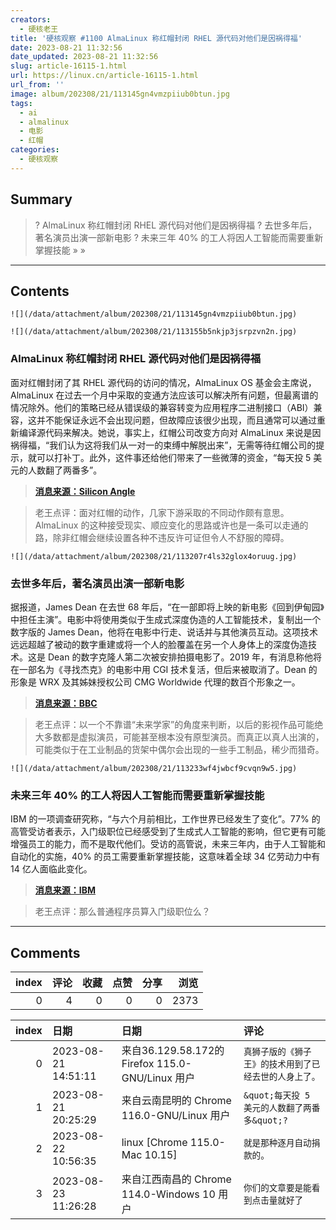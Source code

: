 ```yaml
---
creators:
  - 硬核老王
title: '硬核观察 #1100 AlmaLinux 称红帽封闭 RHEL 源代码对他们是因祸得福'
date: 2023-08-21 11:32:56
date_updated: 2023-08-21 11:32:56
slug: article-16115-1.html
url: https://linux.cn/article-16115-1.html
url_from: ''
image: album/202308/21/113145gn4vmzpiiub0btun.jpg
tags:
  - ai
  - almalinux
  - 电影
  - 红帽
categories:
  - 硬核观察
---
```


## Summary

> ? AlmaLinux 称红帽封闭 RHEL 源代码对他们是因祸得福
> ? 去世多年后，著名演员出演一部新电影
> ? 未来三年 40% 的工人将因人工智能而需要重新掌握技能
> » 
> »

***

<!-- more -->

## Contents

`![](/data/attachment/album/202308/21/113145gn4vmzpiiub0btun.jpg)`

`![](/data/attachment/album/202308/21/113155b5nkjp3jsrpzvn2n.jpg)`

### AlmaLinux 称红帽封闭 RHEL 源代码对他们是因祸得福

面对红帽封闭了其 RHEL 源代码的访问的情况，AlmaLinux OS 基金会主席说，AlmaLinux 在过去一个月中采取的变通方法应该可以解决所有问题，但最离谱的情况除外。他们的策略已经从错误级的兼容转变为应用程序二进制接口（ABI）兼容，这并不能保证永远不会出现问题，但故障应该很少出现，而且通常可以通过重新编译源代码来解决。她说，事实上，红帽公司改变方向对 AlmaLinux 来说是因祸得福，“我们认为这将我们从一对一的束缚中解脱出来”，无需等待红帽公司的提示，就可以打补丁。此外，这件事还给他们带来了一些微薄的资金，“每天投 5 美元的人数翻了两番多”。

> 
> **[消息来源：Silicon Angle](https://siliconangle.com/2023/08/18/almalinux-leader-says-red-hat-code-crackdown-isnt-threat/)**
> 
> 
> 

> 
> 老王点评：面对红帽的动作，几家下游采取的不同动作颇有意思。AlmaLinux 的这种接受现实、顺应变化的思路或许也是一条可以走通的路，除非红帽会继续设置各种不违反许可证但令人不舒服的障碍。
> 
> 
> 

`![](/data/attachment/album/202308/21/113207r4ls32glox4oruug.jpg)`

### 去世多年后，著名演员出演一部新电影

据报道，James Dean 在去世 68 年后，“在一部即将上映的新电影《回到伊甸园》中担任主演”。电影中将使用类似于生成式深度伪造的人工智能技术，复制出一个数字版的 James Dean，他将在电影中行走、说话并与其他演员互动。这项技术远远超越了被动的数字重建或将一个人的脸覆盖在另一个人身体上的深度伪造技术。这是 Dean 的数字克隆人第二次被安排拍摄电影了。2019 年，有消息称他将在一部名为《寻找杰克》的电影中用 CGI 技术复活，但后来被取消了。Dean 的形象是 WRX 及其姊妹授权公司 CMG Worldwide 代理的数百个形象之一。

> 
> **[消息来源：BBC](https://www.bbc.com/future/article/20230718-how-ai-is-bringing-film-stars-back-from-the-dead)**
> 
> 
> 

> 
> 老王点评：以一个不靠谱“未来学家”的角度来判断，以后的影视作品可能绝大多数都是虚拟演员，可能甚至根本没有原型演员。而真正以真人出演的，可能类似于在工业制品的货架中偶尔会出现的一些手工制品，稀少而猎奇。
> 
> 
> 

`![](/data/attachment/album/202308/21/113233wf4jwbcf9cvqn9w5.jpg)`

### 未来三年 40% 的工人将因人工智能而需要重新掌握技能

IBM 的一项调查研究称，“与六个月前相比，工作世界已经发生了变化”。77% 的高管受访者表示，入门级职位已经感受到了生成式人工智能的影响，但它更有可能增强员工的能力，而不是取代他们。受访的高管说，未来三年内，由于人工智能和自动化的实施，40% 的员工需要重新掌握技能，这意味着全球 34 亿劳动力中有 14 亿人面临此变化。

> 
> **[消息来源：IBM](https://www.ibm.com/blog/new-ibm-study-reveals-how-ai-is-changing-work-and-what-hr-leaders-should-do-about-it/)**
> 
> 
> 

> 
> 老王点评：那么普通程序员算入门级职位么？
> 
> 
>

***

## Comments


|   index |   评论 |   收藏 |   点赞 |   分享 |   浏览 |
|--------:|-------:|-------:|-------:|-------:|-------:|
|       0 |      4 |      0 |      0 |      0 |   2373 |

|   index | 日期                | 日期                                             | 评论                                                   |
|--------:|:--------------------|:-------------------------------------------------|:-------------------------------------------------------|
|       0 | 2023-08-21 14:51:11 | 来自36.129.58.172的 Firefox 115.0-GNU/Linux 用户 | `真狮子版的《狮子王》的技术用到了已经去世的人身上了。` |
|       1 | 2023-08-21 20:25:29 | 来自云南昆明的 Chrome 116.0-GNU/Linux 用户       | `&quot;每天投 5 美元的人数翻了两番多&quot;?`           |
|       2 | 2023-08-22 10:56:35 | linux [Chrome 115.0-Mac 10.15]                   | `就是那种逐月自动捐款的。`                             |
|       3 | 2023-08-23 11:26:28 | 来自江西南昌的 Chrome 114.0-Windows 10 用户      | `你们的文章要是能看到点击量就好了`                     |
